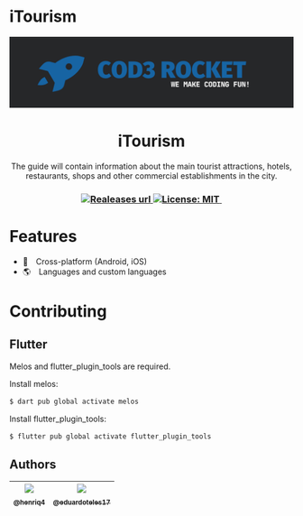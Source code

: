 # iTourism

<p align="center">
  <img src="./assets/branding/cod3rocket_logo.png" />
</p>

<h1 align="center">iTourism</h1>

<p align="center">
The guide will contain information about the main tourist attractions, hotels, restaurants, shops and other commercial establishments in the city.
</p>

<h3 align="center">
  <!-- Version -->
  <a href="https://github.com/cod3rocket/iTourism/releases">
    <img alt="Realeases url" src="https://img.shields.io/github/v/release/cod3rocket/iTourism?style=for-the-badge&labelColor=1C1E26&color=1764a3">
  </a>  

 <!-- License -->
  <a href="./LICENSE" target="_blank">
    <img alt="License: MIT" src="https://img.shields.io/badge/license%20-MIT-1C1E26?style=for-the-badge&labelColor=1C1E26&color=1764a3">
  </a>

  <!-- Stars count -->
  <a href="https://github.com/cod3rocket/iTourism/stargazers" target="_blank">
    <img alt="" src="https://img.shields.io/github/stars/cod3rocket/iTourism?style=for-the-badge&labelColor=1C1E26&color=1764a3">
  </a>
</h3>

# Features

- 🚀 Cross-platform (Android, iOS)
- 🌎 Languages and custom languages

# Contributing

## Flutter

Melos and flutter_plugin_tools are required.

Install melos:

```bash
$ dart pub global activate melos
```

Install flutter_plugin_tools:

```bash
$ flutter pub global activate flutter_plugin_tools
```

## Authors

|[<img src="https://github.com/henriq4.png?size=150" width=150><br><sub>@henriq4</sub>](https://github.com/henriq4) | [<img src="https://github.com/eduardoteles17.png?size=150" width=150><br><sub>@eduardoteles17</sub>](https://github.com/eduardoteles17) |
|-|-|
